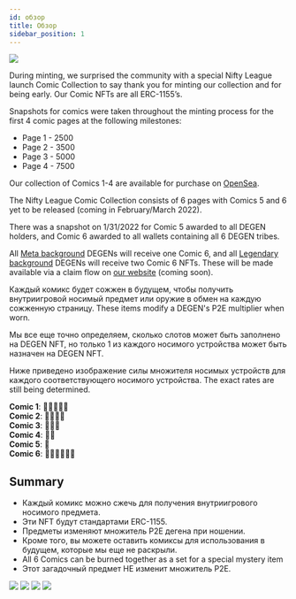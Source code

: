 ```yaml
---
id: обзор
title: Обзор
sidebar_position: 1
---
```


![](/img/NL_Comic_Burner.jpeg)

During minting, we surprised the community with a special Nifty League launch Comic Collection to say thank you for minting our collection and for being early. Our Comic NFTs are all ERC-1155’s.

Snapshots for comics were taken throughout the minting process for the first 4 comic pages at the following milestones:

- Page 1 - 2500
- Page 2 - 3500
- Page 3 - 5000
- Page 4 - 7500

Our collection of Comics 1-4 are available for purchase on [OpenSea](https://opensea.io/collection/nifty-league-launch-comics).

The Nifty League Comic Collection consists of 6 pages with Comics 5 and 6 yet to be released (coming in February/March 2022).

There was a snapshot on 1/31/2022 for Comic 5 awarded to all DEGEN holders, and Comic 6 awarded to all wallets containing all 6 DEGEN tribes.

All [Meta background](https://docs.niftyleague.com/overview/degens/backgrounds) DEGENs will receive one Comic 6, and all [Legendary background](https://docs.niftyleague.com/overview/degens/backgrounds) DEGENs will receive two Comic 6 NFTs. These will be made available via a claim flow on [our website](https://niftyleague.com/) (coming soon).

Каждый комикс будет сожжен в будущем, чтобы получить внутриигровой носимый предмет или оружие в обмен на каждую сожженную страницу. These items modify a DEGEN's P2E multiplier when worn.

Мы все еще точно определяем, сколько слотов может быть заполнено на DEGEN NFT, но только 1 из каждого носимого устройства может быть назначен на DEGEN NFT.

Ниже приведено изображение силы множителя носимых устройств для каждого соответствующего носимого устройства. The exact rates are still being determined.

**Comic 1**: 💪💪💪💪💪  
**Comic 2**: 💪💪💪💪  
**Comic 3**: 💪💪💪  
**Comic 4**: 💪💪  
**Comic 5**: 💪  
**Comic 6**: 💪💪💪💪💪💪

## Summary

- Каждый комикс можно сжечь для получения внутриигрового носимого предмета.
- Эти NFT будут стандартами ERC-1155.
- Предметы изменяют множитель P2E дегена при ношении.
- Кроме того, вы можете оставить комиксы для использования в будущем, которые мы еще не раскрыли.
- All 6 Comics can be burned together as a set for a special mystery item
- Этот загадочный предмет НЕ изменит множитель P2E.

![](/img/NL_Comic_1.png) ![](/img/NL_Comic_2.png) ![](/img/NL_Comic_3.png) ![](/img/NL_Comic_4.png)
